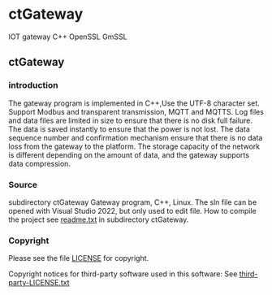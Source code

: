 # ctGateway
IOT gateway C++ OpenSSL GmSSL

## ctGateway
### introduction
The gateway program is implemented in C++,Use the UTF-8 character set.
Support Modbus and transparent transmission, MQTT and MQTTS.
Log files and data files are limited in size to ensure that there is no disk full failure.
The data is saved instantly to ensure that the power is not lost.
The data sequence number and confirmation mechanism ensure that there is no data loss from the gateway to the platform.
The storage capacity of the network is different depending on the amount of data, and the gateway supports data compression.

### Source
subdirectory ctGateway
Gateway program, C++, Linux.
The sln file can be opened with Visual Studio 2022, but only used to edit file.
How to compile the project see [readme.txt](ctGateway/readme.txt) in subdirectory ctGateway.

### Copyright
Please see the file [LICENSE](./LICENSE) for copyright.

Copyright notices for third-party software used in this software:
See [third-party-LICENSE.txt](./third-party-LICENSE.txt)
